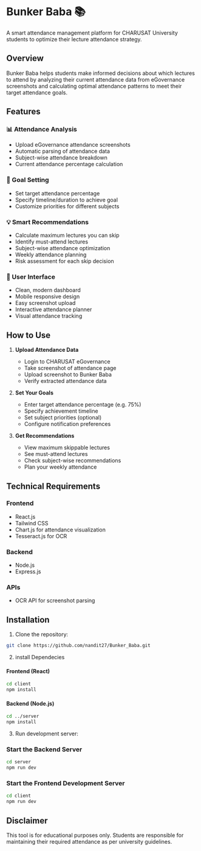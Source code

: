 # Bunker Baba 📚

A smart attendance management platform for CHARUSAT University students to optimize their lecture attendance strategy.

## Overview

Bunker Baba helps students make informed decisions about which lectures to attend by analyzing their current attendance data from eGovernance screenshots and calculating optimal attendance patterns to meet their target attendance goals.

## Features

### 📊 Attendance Analysis
- Upload eGovernance attendance screenshots
- Automatic parsing of attendance data
- Subject-wise attendance breakdown
- Current attendance percentage calculation

### 🎯 Goal Setting
- Set target attendance percentage
- Specify timeline/duration to achieve goal
- Customize priorities for different subjects

### 💡 Smart Recommendations
- Calculate maximum lectures you can skip
- Identify must-attend lectures
- Subject-wise attendance optimization
- Weekly attendance planning
- Risk assessment for each skip decision

### 📱 User Interface
- Clean, modern dashboard
- Mobile responsive design
- Easy screenshot upload
- Interactive attendance planner
- Visual attendance tracking

## How to Use

1. **Upload Attendance Data**
   - Login to CHARUSAT eGovernance
   - Take screenshot of attendance page
   - Upload screenshot to Bunker Baba
   - Verify extracted attendance data

2. **Set Your Goals**
   - Enter target attendance percentage (e.g. 75%)
   - Specify achievement timeline
   - Set subject priorities (optional)
   - Configure notification preferences

3. **Get Recommendations**
   - View maximum skippable lectures
   - See must-attend lectures
   - Check subject-wise recommendations
   - Plan your weekly attendance

## Technical Requirements

### Frontend
- React.js
- Tailwind CSS
- Chart.js for attendance visualization
- Tesseract.js for OCR

### Backend
- Node.js
- Express.js

### APIs
- OCR API for screenshot parsing


## Installation

1. Clone the repository:
```bash
git clone https://github.com/nandit27/Bunker_Baba.git
```
2. install Dependecies
#### Frontend (React)
```bash
cd client
npm install
```

#### Backend (Node.js)
```bash
cd ../server
npm install
```
3. Run development server:
### Start the Backend Server

```bash
cd server
npm run dev
```

### Start the Frontend Development Server

```bash
cd client
npm run dev
```


## Disclaimer

This tool is for educational purposes only. Students are responsible for maintaining their required attendance as per university guidelines.

